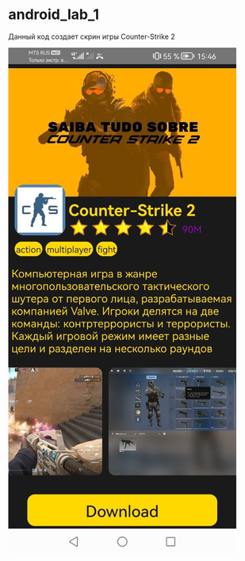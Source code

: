 # android_lab_1
Данный код создает скрин игры Counter-Strike 2

![Image alt](https://github.com/Paxiutckin/android_lab_1/blob/master/photo_5359439988325993537_y.jpg)
